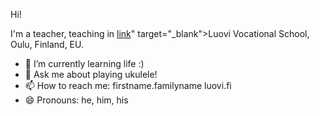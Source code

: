 Hi!

I'm a teacher, teaching in [link](http://www.luovi.fi)" target="_blank">Luovi Vocational School</a>, Oulu, Finland, EU.

- 🌱 I’m currently learning life :)
- 💬 Ask me about playing ukulele!
- 📫 How to reach me: firstname.familyname <at> luovi.fi
- 😄 Pronouns: he, him, his

<!--
🔭 I’m currently working on ... well ...
- ⚡ Fun fact: ... 
-->
